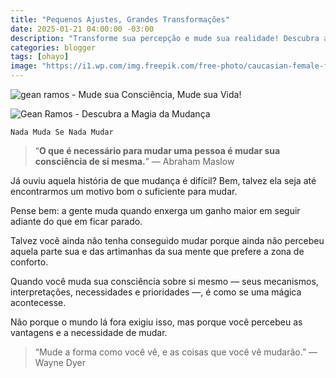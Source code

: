 ```yaml
---
title: "Pequenos Ajustes, Grandes Transformações"
date: 2025-01-21 04:00:00 -03:00
description: "Transforme sua percepção e mude sua realidade! Descubra a Magia da Mudança"
categories: blogger
tags: [ohayo]
image: "https://i1.wp.com/img.freepik.com/free-photo/caucasian-female-falling-asleep-after-eating-junkfood-living-room-late-night_482257-9661.jpg?resize=720,405"
---
```


![gean ramos - Mude sua Consciência, Mude sua Vida!](https://cdn.jsdelivr.net/gh/geanramos/files/img/filosofando.png)


![Gean Ramos - Descubra a Magia da Mudança](https://i1.wp.com/img.freepik.com/free-photo/caucasian-female-falling-asleep-after-eating-junkfood-living-room-late-night_482257-9661.jpg?resize=720,405)

    Nada Muda Se Nada Mudar

> “**O que é necessário para mudar uma pessoa é mudar sua consciência de si mesma.**” — Abraham Maslow

Já ouviu aquela história de que mudança é difícil? Bem, talvez ela seja até encontrarmos um motivo bom o suficiente para mudar.

Pense bem: a gente muda quando enxerga um ganho maior em seguir adiante do que em ficar parado. 

Talvez você ainda não tenha conseguido mudar porque ainda não percebeu aquela parte sua e das artimanhas da sua mente que prefere a zona de conforto.

Quando você muda sua consciência sobre si mesmo — seus mecanismos, interpretações, necessidades e prioridades —, é como se uma mágica acontecesse.

Não porque o mundo lá fora exigiu isso, mas porque você percebeu as vantagens e a necessidade de mudar.

> “Mude a forma como você vê, e as coisas que você vê mudarão.” — Wayne Dyer
